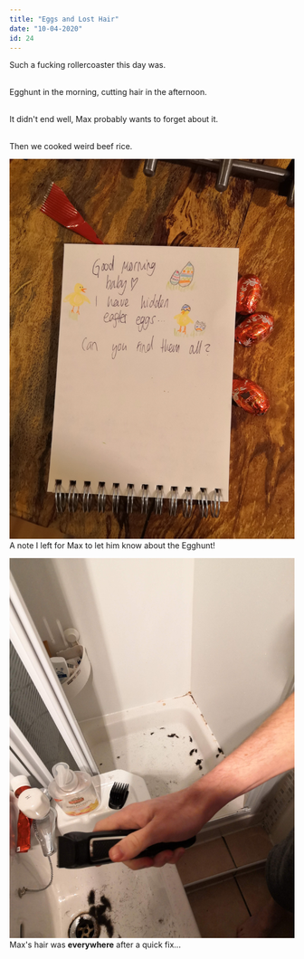 ```yaml
---
title: "Eggs and Lost Hair"
date: "10-04-2020"
id: 24
---
```

Such a fucking rollercoaster this day was. <br><br>

Egghunt in the morning, cutting hair in the afternoon. <br><br>

It didn't end well, Max probably wants to forget about it. <br><br>

Then we cooked weird beef rice.

![A note for egghunt](../images/April/9.jpg)
A note I left for Max to let him know about the Egghunt!

![Hair everywhere](../images/April/10.jpg)
Max's hair was __everywhere__ after a quick fix...